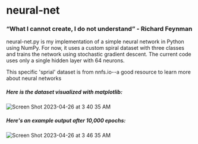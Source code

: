 # neural-net

### “What I cannot create, I do not understand” - Richard Feynman

neural-net.py is my implementation of a simple neural network in Python using NumPy. For now, it uses a custom spiral dataset with three classes and trains the network using stochastic gradient descent. The current code uses only a single hidden layer with 64 neurons.

This specific 'sprial' dataset is from nnfs.io--a good resource to learn more about neural networks

##### Here is the dataset visualized with matplotlib:

![Screen Shot 2023-04-26 at 3 40 35 AM](https://user-images.githubusercontent.com/36122439/234508366-74f5fcf1-9d98-4fee-aacb-b7ecdada94c1.png)

##### Here's an example output after 10,000 epochs:

![Screen Shot 2023-04-26 at 3 46 35 AM](https://user-images.githubusercontent.com/36122439/234508866-26497a08-8ac0-48f5-8456-bd2e9cc61544.png)

